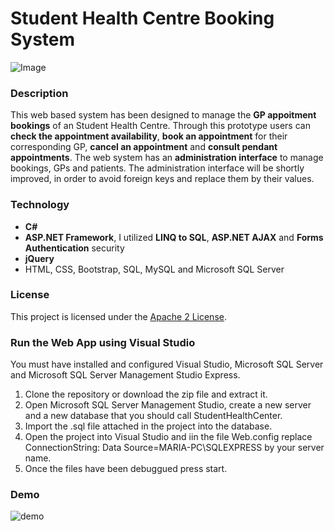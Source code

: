 # Student Health Centre Booking System
![Image](http://i1030.photobucket.com/albums/y369/MariaPhotoB/logo_zpsrtd6m0rh.png)

### Description
This web based system has been designed to manage the **GP appoitment bookings** of an Student Health Centre.
Through this prototype users can **check the appointment availability**, **book an appointment** for their corresponding GP, **cancel an appointment** and **consult pendant appointments**.
The web system has an **administration interface** to manage bookings, GPs and patients. The administration interface will be shortly improved, in order to avoid foreign keys and replace them by their values.

### Technology
- **C#**
- **ASP.NET Framework**, I utilized **LINQ to SQL**, **ASP.NET AJAX** and **Forms Authentication** security
- **jQuery**
- HTML, CSS, Bootstrap, SQL, MySQL and Microsoft SQL Server

### License
This project is licensed under the [Apache 2 License](http://www.apache.org/licenses/LICENSE-2.0). 


### Run the Web App using Visual Studio
You must have installed and configured Visual Studio, Microsoft SQL Server and Microsoft SQL Server Management Studio Express.

1. Clone the repository or download the zip file and extract it.
2. Open Microsoft SQL Server Management Studio, create a new server and a new database that you should call StudentHealthCenter.
3. Import the .sql file attached in the project into the database.
4. Open the project into Visual Studio and iin the file Web.config replace ConnectionString: Data Source=MARIA-PC\SQLEXPRESS by your server name.
6. Once the files have been debuggued press start.

### Demo
![demo](http://i1030.photobucket.com/albums/y369/MariaPhotoB/StudentHealthCentre_zpsvwww49eb.gif)

